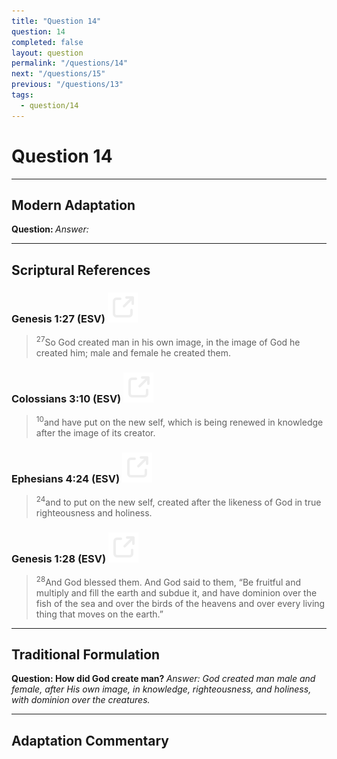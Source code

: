 ```yaml
---
title: "Question 14"
question: 14
completed: false
layout: question
permalink: "/questions/14"
next: "/questions/15"
previous: "/questions/13"
tags:
  - question/14
---
```

# Question 14
---
## Modern Adaptation
<strong>
    Question:
</strong>

<em>
    Answer:
</em>

---
## Scriptural References
### Genesis 1:27 (ESV) <a href="https://biblegateway.com/passage/?search=Genesis+1%3A27&version=ESV"><img src="/assets/svg/link.svg"/></a>
> <sup>27</sup>So God created man in his own image, in the image of God he created him; male and female he created them.

### Colossians 3:10 (ESV) <a href="https://biblegateway.com/passage/?search=Colossians+3%3A10&version=ESV"><img src="/assets/svg/link.svg"/></a>
> <sup>10</sup>and have put on the new self, which is being renewed in knowledge after the image of its creator.

### Ephesians 4:24 (ESV) <a href="https://biblegateway.com/passage/?search=Ephesians+4%3A24&version=ESV"><img src="/assets/svg/link.svg"/></a>
> <sup>24</sup>and to put on the new self, created after the likeness of God in true righteousness and holiness.

### Genesis 1:28 (ESV) <a href="https://biblegateway.com/passage/?search=Genesis+1%3A28&version=ESV"><img src="/assets/svg/link.svg"/></a>
> <sup>28</sup>And God blessed them. And God said to them, “Be fruitful and multiply and fill the earth and subdue it, and have dominion over the fish of the sea and over the birds of the heavens and over every living thing that moves on the earth.”

---
## Traditional Formulation
<strong>
    Question: How did God create man?
</strong>

<em>
    Answer: God created man male and female, after His own image, in knowledge, righteousness, and holiness, with dominion over the creatures.
</em>

---
## Adaptation Commentary
